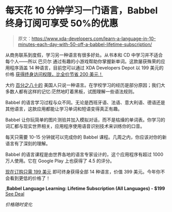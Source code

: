 # 每天花 10 分钟学习一门语言，Babbel 终身订阅可享受 50%的优惠

> 原文：<https://www.xda-developers.com/learn-a-language-in-10-minutes-each-day-with-50-off-a-babbel-lifetime-subscription/>

从商务联系到度假，学习另一种语言有很多好处。从书本和 CD 中学习并不适合每个人——所以 巴贝尔 通过有趣的小游戏帮助你掌握新单词。这款屡获殊荣的应用程序涵盖 14 种语言，目前您可以通过 XDA Developers Depot 以 199 美元的价格 [获得终身访问权限，比全价节省 200 美元！](https://depot.xda-developers.com/sales/babbel-language-learning-lifetime-subscription-all-languages?utm_source=xda-developers.com&utm_medium=referral&utm_campaign=babbel-language-learning-lifetime-subscription-all-languages&utm_term=scsf-448870&utm_content=a0x1P000004YkciQAC&scsonar=1)

大约 [百分之八十的](https://www.washingtonpost.com/local/education/half-the-world-is-bilingual-whats-our-problem/2019/04/24/1c2b0cc2-6625-11e9-a1b6-b29b90efa879_story.html) 美国人只说一种语言。在学校学习的经历是部分原因；我们大多数人都有这样的记忆:茫然地盯着黑板，试图理解一些语法规则。

Babbel 的语言学习过程与众不同。无论是西班牙语、法语、意大利语、德语还是其他语言，这款应用都能让学习单词和短语变得真正有趣。

Babbel 让你玩简单的图片测验并加入模拟对话，而不是枯燥的单词表。你学习的词汇都与现实世界相关，应用程序使用语音识别技术来训练你的口音。

每天只需要 10-15 分钟就可以完成你的 Babbel 课程。几周之内，你应该对你的新语言有了深刻的理解。

Babbel 的语言课程是由世界各地的语言专家设计的，这个应用程序有超过 1000 万人使用。它在 Google Play 上也获得了 4.5 的评分。

[现在订购只需 199 美元](https://depot.xda-developers.com/sales/babbel-language-learning-lifetime-subscription-all-languages?utm_source=xda-developers.com&utm_medium=referral&utm_campaign=babbel-language-learning-lifetime-subscription-all-languages&utm_term=scsf-448870&utm_content=a0x1P000004YkciQAC&scsonar=1) 即可终身获得全部 14 种语言，价值 399 美元。今年你不会看到更低的价格了！

[ ](https://depot.xda-developers.com/sales/babbel-language-learning-lifetime-subscription-all-languages?utm_source=xda-developers.com&utm_medium=referral-cta&utm_campaign=babbel-language-learning-lifetime-subscription-all-languages&utm_term=scsf-448870&utm_content=a0x1P000004YkciQAC&scsonar=1)**Babbel Language Learning: Lifetime Subscription (All Languages) - $199** [See Deal](https://depot.xda-developers.com/sales/babbel-language-learning-lifetime-subscription-all-languages?utm_source=xda-developers.com&utm_medium=referral-cta&utm_campaign=babbel-language-learning-lifetime-subscription-all-languages&utm_term=scsf-448870&utm_content=a0x1P000004YkciQAC&scsonar=1)

*价格随时变化*